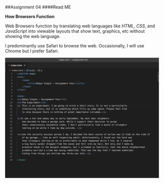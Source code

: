 ##Assignment 04
####Read ME

**How Browsers Function**

Web Browsers function by translating web languages like *HTML*, *CSS*, and *JavaScript* into viewable layouts that show text, graphics, etc without showing the web language.

I predominantly use Safari to browse the web. Occasionally, I will use Chrome but I prefer Safari.

![Screenshot from Tutorial](./images/Screenshot.4.png)